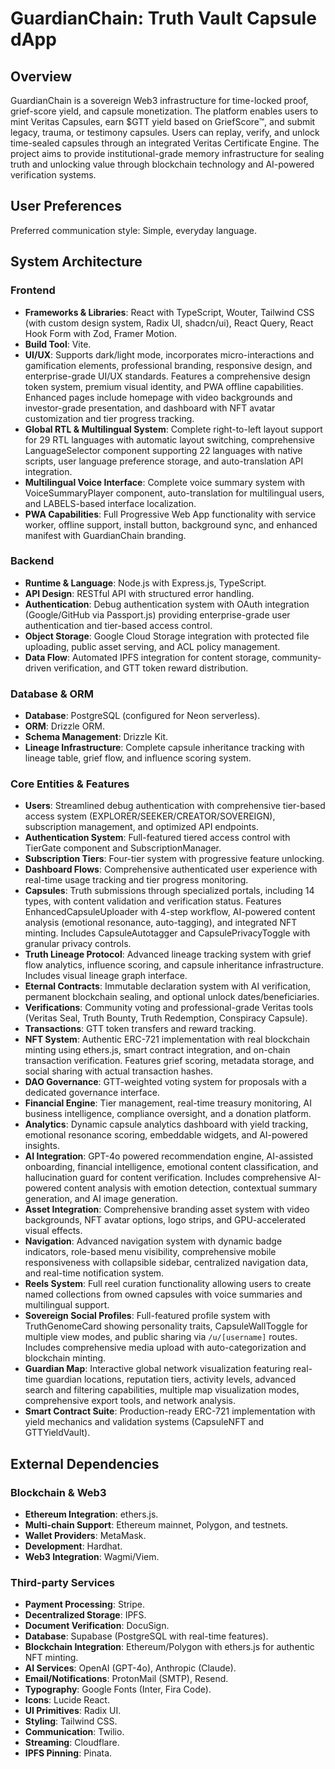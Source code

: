 # GuardianChain: Truth Vault Capsule dApp

## Overview
GuardianChain is a sovereign Web3 infrastructure for time-locked proof, grief-score yield, and capsule monetization. The platform enables users to mint Veritas Capsules, earn $GTT yield based on GriefScore™, and submit legacy, trauma, or testimony capsules. Users can replay, verify, and unlock time-sealed capsules through an integrated Veritas Certificate Engine. The project aims to provide institutional-grade memory infrastructure for sealing truth and unlocking value through blockchain technology and AI-powered verification systems.

## User Preferences
Preferred communication style: Simple, everyday language.

## System Architecture

### Frontend
- **Frameworks & Libraries**: React with TypeScript, Wouter, Tailwind CSS (with custom design system, Radix UI, shadcn/ui), React Query, React Hook Form with Zod, Framer Motion.
- **Build Tool**: Vite.
- **UI/UX**: Supports dark/light mode, incorporates micro-interactions and gamification elements, professional branding, responsive design, and enterprise-grade UI/UX standards. Features a comprehensive design token system, premium visual identity, and PWA offline capabilities. Enhanced pages include homepage with video backgrounds and investor-grade presentation, and dashboard with NFT avatar customization and tier progress tracking.
- **Global RTL & Multilingual System**: Complete right-to-left layout support for 29 RTL languages with automatic layout switching, comprehensive LanguageSelector component supporting 22 languages with native scripts, user language preference storage, and auto-translation API integration.
- **Multilingual Voice Interface**: Complete voice summary system with VoiceSummaryPlayer component, auto-translation for multilingual users, and LABELS-based interface localization.
- **PWA Capabilities**: Full Progressive Web App functionality with service worker, offline support, install button, background sync, and enhanced manifest with GuardianChain branding.

### Backend
- **Runtime & Language**: Node.js with Express.js, TypeScript.
- **API Design**: RESTful API with structured error handling.
- **Authentication**: Debug authentication system with OAuth integration (Google/GitHub via Passport.js) providing enterprise-grade user authentication and tier-based access control.
- **Object Storage**: Google Cloud Storage integration with protected file uploading, public asset serving, and ACL policy management.
- **Data Flow**: Automated IPFS integration for content storage, community-driven verification, and GTT token reward distribution.

### Database & ORM
- **Database**: PostgreSQL (configured for Neon serverless).
- **ORM**: Drizzle ORM.
- **Schema Management**: Drizzle Kit.
- **Lineage Infrastructure**: Complete capsule inheritance tracking with lineage table, grief flow, and influence scoring system.

### Core Entities & Features
- **Users**: Streamlined debug authentication with comprehensive tier-based access system (EXPLORER/SEEKER/CREATOR/SOVEREIGN), subscription management, and optimized API endpoints.
- **Authentication System**: Full-featured tiered access control with TierGate component and SubscriptionManager.
- **Subscription Tiers**: Four-tier system with progressive feature unlocking.
- **Dashboard Flows**: Comprehensive authenticated user experience with real-time usage tracking and tier progress monitoring.
- **Capsules**: Truth submissions through specialized portals, including 14 types, with content validation and verification status. Features EnhancedCapsuleUploader with 4-step workflow, AI-powered content analysis (emotional resonance, auto-tagging), and integrated NFT minting. Includes CapsuleAutotagger and CapsulePrivacyToggle with granular privacy controls.
- **Truth Lineage Protocol**: Advanced lineage tracking system with grief flow analytics, influence scoring, and capsule inheritance infrastructure. Includes visual lineage graph interface.
- **Eternal Contracts**: Immutable declaration system with AI verification, permanent blockchain sealing, and optional unlock dates/beneficiaries.
- **Verifications**: Community voting and professional-grade Veritas tools (Veritas Seal, Truth Bounty, Truth Redemption, Conspiracy Capsule).
- **Transactions**: GTT token transfers and reward tracking.
- **NFT System**: Authentic ERC-721 implementation with real blockchain minting using ethers.js, smart contract integration, and on-chain transaction verification. Features grief scoring, metadata storage, and social sharing with actual transaction hashes.
- **DAO Governance**: GTT-weighted voting system for proposals with a dedicated governance interface.
- **Financial Engine**: Tier management, real-time treasury monitoring, AI business intelligence, compliance oversight, and a donation platform.
- **Analytics**: Dynamic capsule analytics dashboard with yield tracking, emotional resonance scoring, embeddable widgets, and AI-powered insights.
- **AI Integration**: GPT-4o powered recommendation engine, AI-assisted onboarding, financial intelligence, emotional content classification, and hallucination guard for content verification. Includes comprehensive AI-powered content analysis with emotion detection, contextual summary generation, and AI image generation.
- **Asset Integration**: Comprehensive branding asset system with video backgrounds, NFT avatar options, logo strips, and GPU-accelerated visual effects.
- **Navigation**: Advanced navigation system with dynamic badge indicators, role-based menu visibility, comprehensive mobile responsiveness with collapsible sidebar, centralized navigation data, and real-time notification system.
- **Reels System**: Full reel curation functionality allowing users to create named collections from owned capsules with voice summaries and multilingual support.
- **Sovereign Social Profiles**: Full-featured profile system with TruthGenomeCard showing personality traits, CapsuleWallToggle for multiple view modes, and public sharing via `/u/[username]` routes. Includes comprehensive media upload with auto-categorization and blockchain minting.
- **Guardian Map**: Interactive global network visualization featuring real-time guardian locations, reputation tiers, activity levels, advanced search and filtering capabilities, multiple map visualization modes, comprehensive export tools, and network analysis.
- **Smart Contract Suite**: Production-ready ERC-721 implementation with yield mechanics and validation systems (CapsuleNFT and GTTYieldVault).

## External Dependencies

### Blockchain & Web3
- **Ethereum Integration**: ethers.js.
- **Multi-chain Support**: Ethereum mainnet, Polygon, and testnets.
- **Wallet Providers**: MetaMask.
- **Development**: Hardhat.
- **Web3 Integration**: Wagmi/Viem.

### Third-party Services
- **Payment Processing**: Stripe.
- **Decentralized Storage**: IPFS.
- **Document Verification**: DocuSign.
- **Database**: Supabase (PostgreSQL with real-time features).
- **Blockchain Integration**: Ethereum/Polygon with ethers.js for authentic NFT minting.
- **AI Services**: OpenAI (GPT-4o), Anthropic (Claude).
- **Email/Notifications**: ProtonMail (SMTP), Resend.
- **Typography**: Google Fonts (Inter, Fira Code).
- **Icons**: Lucide React.
- **UI Primitives**: Radix UI.
- **Styling**: Tailwind CSS.
- **Communication**: Twilio.
- **Streaming**: Cloudflare.
- **IPFS Pinning**: Pinata.